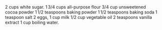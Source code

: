 2 cups white sugar.
1 3/4 cups all-purpose flour
3/4 cup unsweetened cocoa powder
1 1/2 teaspoons baking powder
1 1/2 teaspoons baking soda
1 teaspoon salt
2 eggs, 1 cup milk
1/2 cup vegetable oil
2 teaspoons vanilla extract
1 cup boiling water.